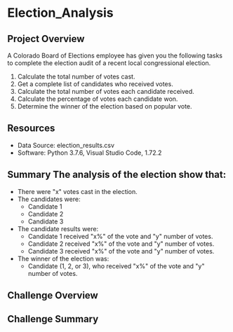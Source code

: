 # Election_Analysis

## Project Overview 
A Colorado Board of Elections employee has given you the following tasks to complete the election audit of a recent local congressional election.

1. Calculate the total number of votes cast. 
2. Get a complete list of candidates who received votes. 
3. Calculate the total number of votes each candidate received. 
4. Calculate the percentage of votes each candidate won. 
5. Determine the winner of the election based on popular vote.

## Resources 
- Data Source: election_results.csv 
- Software: Python 3.7.6, Visual Studio Code, 1.72.2


## Summary The analysis of the election show that: 
- There were "x" votes cast in the election. 
- The candidates were:
  - Candidate 1  
  - Candidate 2
  - Candidate 3 
- The candidate results were:
  - Candidate 1 received "x%" of the vote and "y" number of votes. 
  - Candidate 2 received "x%" of the vote and "y" number of votes.
  - Candidate 3 received "x%" of the vote and "y" number of votes. 
- The winner of the election was:
  - Candidate (1, 2, or 3), who received "x%" of the vote and "y" number of votes.

## Challenge Overview

## Challenge Summary
